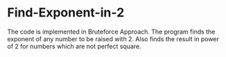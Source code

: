 # Find-Exponent-in-2
The code is implemented in Bruteforce Approach.
The program finds the exponent of any number to be raised with 2. Also finds the result in power of 2 for numbers which are not perfect square. 
